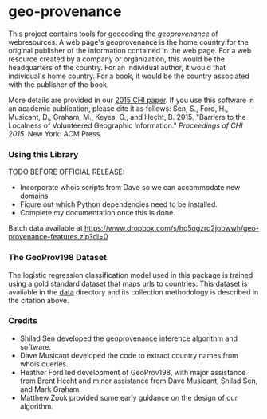 # geo-provenance

This project contains tools for geocoding the *geoprovenance* of webresources.
A web page's geoprovenance is the home country for the original publisher of the information contained in the web page.
For a web resource created by a company or organization, this would be the headquarters of the country.
For an individual author, it would that individual's home country.
For a book, it would be the country associated with the publisher of the book.

More details are provided in our [2015 CHI paper](http://www-users.cs.umn.edu/~bhecht/publications/localnessgeography_CHI2015.pdf). If you use this software in an academic publication, please cite it as follows: Sen, S., Ford, H., Musicant, D., Graham, M., Keyes, O., and Hecht, B. 2015. "Barriers to the Localness of Volunteered Geographic Information." *Proceedings of CHI 2015.* New York: ACM Press.

### Using this Library

TODO BEFORE OFFICIAL RELEASE:
* Incorporate whois scripts from Dave so we can accommodate new domains
* Figure out which Python dependencies need to be installed.
* Complete my documentation once this is done.

Batch data available at https://www.dropbox.com/s/hq5ogzrd2jobwwh/geo-provenance-features.zip?dl=0

### The GeoProv198 Dataset

The logistic regression classification model used in this package is trained using a gold standard dataset that maps urls to countries. This dataset is available in the [data](https://github.com/shilad/geo-provenance/blob/master/data/geoprov198.tsv) directory and its collection methodology is described in the citation above.

### Credits

* Shilad Sen developed the geoprovenance inference algorithm and software.
* Dave Musicant developed the code to extract country names from whois queries.
* Heather Ford led development of GeoProv198, with major assistance from Brent Hecht and minor assistance from Dave Musicant, Shilad Sen, and Mark Graham.
* Matthew Zook provided some early guidance on the design of our algorithm.
